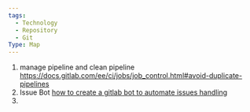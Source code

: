 ```yaml
---
tags:
  - Technology
  - Repository
  - Git
Type: Map
---
```


1. manage pipeline and clean pipeline
	https://docs.gitlab.com/ee/ci/jobs/job_control.html#avoid-duplicate-pipelines
2. Issue Bot
	[how to create a gitlab bot to automate issues handling](https://stackoverflow.com/questions/62672281/how-to-create-a-gitlab-bot-to-automate-issues-handling)
1. 
